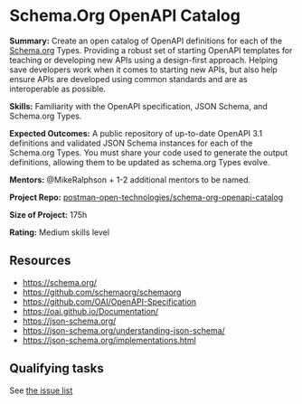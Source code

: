 # Schema.Org OpenAPI Catalog

**Summary:** Create an open catalog of OpenAPI definitions for each of the [Schema.org](https://schema.org/) Types. Providing a robust set of starting OpenAPI templates for teaching or developing new APIs using a design-first approach. Helping save developers work when it comes to starting new APIs, but also help ensure APIs are developed using common standards and are as interoperable as possible.

**Skills:** Familiarity with the OpenAPI specification, JSON Schema, and Schema.org Types.

**Expected Outcomes:** A public repository of up-to-date OpenAPI 3.1 definitions and validated JSON Schema instances for each of the Schema.org Types. You must share your code used to generate the output definitions, allowing them to be updated as schema.org Types evolve.

**Mentors:** @MikeRalphson + 1-2 additional mentors to be named.

**Project Repo:** [postman-open-technologies/schema-org-openapi-catalog](https://github.com/postman-open-technologies/schema-org-openapi-catalog])

**Size of Project:** 175h

**Rating:** Medium skills level

## Resources

* https://schema.org/
* https://github.com/schemaorg/schemaorg
* https://github.com/OAI/OpenAPI-Specification
* https://oai.github.io/Documentation/
* https://json-schema.org/
* https://json-schema.org/understanding-json-schema/
* https://json-schema.org/implementations.html

## Qualifying tasks

See [the issue list](issues)

